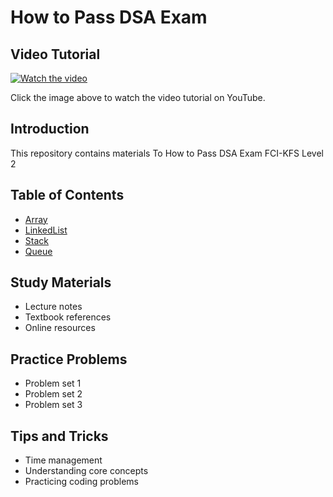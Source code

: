 # How to Pass DSA Exam

## Video Tutorial

[![Watch the video](https://img.youtube.com/vi/YOUR_VIDEO_ID/maxresdefault.jpg)](https://youtu.be/YOUR_VIDEO_ID)

Click the image above to watch the video tutorial on YouTube.

## Introduction
This repository contains materials To How to Pass DSA Exam FCI-KFS Level 2 

## Table of Contents
- [Array](Array)
- [LinkedList](#LinkedList)
- [Stack](#Stack)
- [Queue](#Queue)

## Study Materials
- Lecture notes
- Textbook references
- Online resources

## Practice Problems
- Problem set 1
- Problem set 2
- Problem set 3

## Tips and Tricks
- Time management
- Understanding core concepts
- Practicing coding problems

